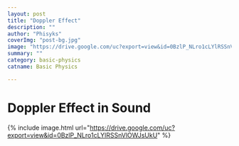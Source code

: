 ```yaml
---
layout: post
title: "Doppler Effect"
description: ""
author: "Phisyks"
coverImg: "post-bg.jpg"
image: "https://drive.google.com/uc?export=view&id=0BzlP_NLro1cLYlRSSnVlOWJsUkU"
summary: ""
category: basic-physics
catname: Basic Physics

---
```


# Doppler Effect in Sound

{% include image.html url="https://drive.google.com/uc?export=view&id=0BzlP_NLro1cLYlRSSnVlOWJsUkU" %}







